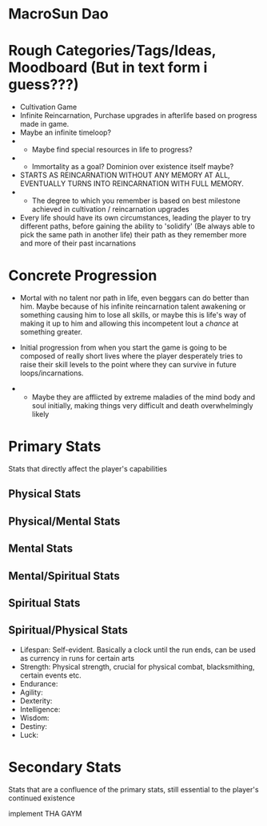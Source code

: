 # MacroSun Dao

# Rough Categories/Tags/Ideas, Moodboard (But in text form i guess???)
- Cultivation Game
- Infinite Reincarnation, Purchase upgrades in afterlife based on progress made in game.
- Maybe an infinite timeloop?
- - Maybe find special resources in life to progress?
- - Immortality as a goal? Dominion over existence itself maybe?
- STARTS AS REINCARNATION WITHOUT ANY MEMORY AT ALL, EVENTUALLY TURNS INTO REINCARNATION WITH FULL MEMORY.
- - The degree to which you remember is based on best milestone achieved in cultivation / reincarnation upgrades
- Every life should have its own circumstances, leading the player to try different paths, before gaining the ability to 'solidify' (Be always able to pick the same path in another life) their path as they remember more and more of their past incarnations

# Concrete Progression
- Mortal with no talent nor path in life, even beggars can do better than him. Maybe because of his infinite reincarnation talent awakening or something causing him to lose all skills, or maybe this is life's way of making it up to him and allowing this incompetent lout a *chance* at something greater.

- Initial progression from when you start the game is going to be composed of really short lives where the player desperately tries to raise their skill levels to the point where they can survive in future loops/incarnations. 

- - Maybe they are afflicted by extreme maladies of the mind body and soul initially, making things very difficult and death overwhelmingly likely

# Primary Stats
Stats that directly affect the player's capabilities

## Physical Stats

## Physical/Mental Stats

## Mental Stats

## Mental/Spiritual Stats

## Spiritual Stats

## Spiritual/Physical Stats

- Lifespan: Self-evident. Basically a clock until the run ends, can be used as currency in runs for certain arts
- Strength: Physical strength, crucial for physical combat, blacksmithing, certain events etc.
- Endurance: 
- Agility:
- Dexterity:
- Intelligence:
- Wisdom:
- Destiny:
- Luck:
# Secondary Stats
Stats that are a confluence of the primary stats, still essential to the player's continued existence

implement THA GAYM